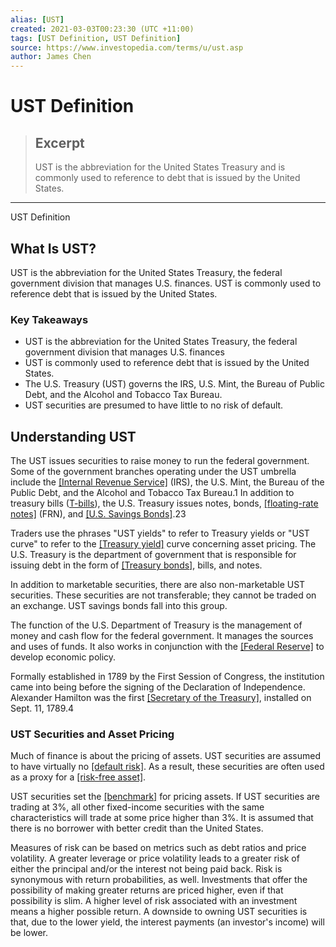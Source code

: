```yaml
---
alias: [UST]
created: 2021-03-03T00:23:30 (UTC +11:00)
tags: [UST Definition, UST Definition]
source: https://www.investopedia.com/terms/u/ust.asp
author: James Chen
---
```


# UST Definition

> ## Excerpt
> UST is the abbreviation for the United States Treasury and is commonly used to reference to debt that is issued by the United States.

---

UST Definition
## What Is UST?

UST is the abbreviation for the United States Treasury, the federal government division that manages U.S. finances. UST is commonly used to reference debt that is issued by the United States.

### Key Takeaways

-   UST is the abbreviation for the United States Treasury, the federal government division that manages U.S. finances
-   UST is commonly used to reference debt that is issued by the United States.
-   The U.S. Treasury (UST) governs the IRS, U.S. Mint, the Bureau of Public Debt, and the Alcohol and Tobacco Tax Bureau.
-   UST securities are presumed to have little to no risk of default.

## Understanding UST

The UST issues securities to raise money to run the federal government. Some of the government branches operating under the UST umbrella include the [[Internal Revenue Service]](https://www.investopedia.com/terms/i/irs.asp) (IRS), the U.S. Mint, the Bureau of the Public Debt, and the Alcohol and Tobacco Tax Bureau.1 In addition to treasury bills ([T-bills](https://www.investopedia.com/terms/t/treasurybill.asp)), the U.S. Treasury issues notes, bonds, [[floating-rate notes]](https://www.investopedia.com/terms/f/frn.asp) (FRN), and [[U.S. Savings Bonds]](https://www.investopedia.com/terms/u/ussavingsbonds.asp).23

Traders use the phrases "UST yields" to refer to Treasury yields or "UST curve" to refer to the [[Treasury yield]](https://www.investopedia.com/terms/t/treasury-yield.asp) curve concerning asset pricing. The U.S. Treasury is the department of government that is responsible for issuing debt in the form of [[Treasury bonds]](https://www.investopedia.com/terms/t/treasurybond.asp), bills, and notes.

In addition to marketable securities, there are also non-marketable UST securities. These securities are not transferable; they cannot be traded on an exchange. UST savings bonds fall into this group.

The function of the U.S. Department of Treasury is the management of money and cash flow for the federal government. It manages the sources and uses of funds. It also works in conjunction with the [[Federal Reserve]](https://www.investopedia.com/terms/f/federalreservebank.asp) to develop economic policy.

Formally established in 1789 by the First Session of Congress, the institution came into being before the signing of the Declaration of Independence. Alexander Hamilton was the first [[Secretary of the Treasury]](https://www.investopedia.com/terms/t/treasury-secretary.asp), installed on Sept. 11, 1789.4

### UST Securities and Asset Pricing

Much of finance is about the pricing of assets. UST securities are assumed to have virtually no [[default risk]](https://www.investopedia.com/terms/d/defaultrisk.asp). As a result, these securities are often used as a proxy for a [[risk-free asset]](https://www.investopedia.com/terms/r/riskfreeasset.asp).

UST securities set the [[benchmark]](https://www.investopedia.com/terms/b/benchmark.asp) for pricing assets. If UST securities are trading at 3%, all other fixed-income securities with the same characteristics will trade at some price higher than 3%. It is assumed that there is no borrower with better credit than the United States.

Measures of risk can be based on metrics such as debt ratios and price volatility. A greater leverage or price volatility leads to a greater risk of either the principal and/or the interest not being paid back. Risk is synonymous with return probabilities, as well. Investments that offer the possibility of making greater returns are priced higher, even if that possibility is slim. A higher level of risk associated with an investment means a higher possible return. A downside to owning UST securities is that, due to the lower yield, the interest payments (an investor's income) will be lower.
